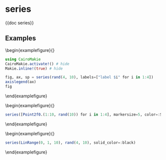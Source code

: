 # series

{{doc series}}

## Examples

\begin{examplefigure}{}
```julia
using CairoMakie
CairoMakie.activate!() # hide
Makie.inline!(true) # hide

fig, ax, sp = series(rand(4, 10), labels=["label $i" for i in 1:4])
axislegend(ax)
fig
```
\end{examplefigure}

\begin{examplefigure}{}
```julia
series([Point2f0.(1:10, rand(10)) for i in 1:4], markersize=5, color=:Set1)
```
\end{examplefigure}

\begin{examplefigure}{}
```julia
series(LinRange(0, 1, 10), rand(4, 10), solid_color=:black)
```
\end{examplefigure}
